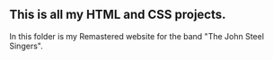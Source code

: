 ## This is all my HTML and CSS projects.

In this folder is my Remastered website for the band "The John Steel Singers".

